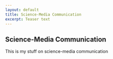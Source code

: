 ```yaml
---
layout: default
title: Science-Media Communication
excerpt: Teaser text
---
```


## Science-Media Communication

This is my stuff on science-media communication
